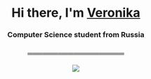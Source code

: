 <h1 align="center">Hi there, I'm <a href="https://github.com/fvrrrf" target="_blank">Veronika</a>
<h3 align="center">Computer Science student from Russia</a>
<h3 align="center">═══════════════════</a>
  
![](https://komarev.com/ghpvc/?username=fvrrrf&color=4d3a31&style=for-the-badge)
